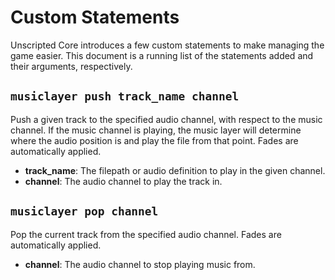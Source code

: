 # Custom Statements

Unscripted Core introduces a few custom statements to make managing the game easier. This document is a running list of the statements added and their arguments, respectively.

## `musiclayer push track_name channel`

Push a given track to the specified audio channel, with respect to the music channel. If the music channel is playing, the music layer will determine where the audio position is and play the file from that point. Fades are automatically applied.

- **track_name**: The filepath or audio definition to play in the given channel.
- **channel**: The audio channel to play the track in.

## `musiclayer pop channel`

Pop the current track from the specified audio channel. Fades are automatically applied.

- **channel**: The audio channel to stop playing music from.
